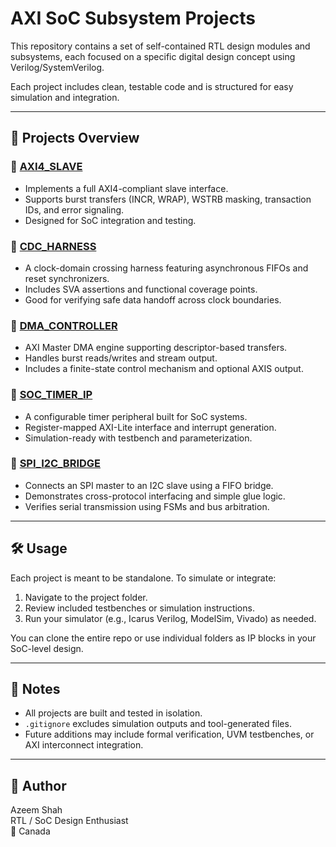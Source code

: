 # AXI SoC Subsystem Projects

This repository contains a set of self-contained RTL design modules and subsystems, each focused on a specific digital design concept using Verilog/SystemVerilog.

Each project includes clean, testable code and is structured for easy simulation and integration.

---

## 📁 Projects Overview

### 🔹 [AXI4_SLAVE](./AXI4_SLAVE)
- Implements a full AXI4-compliant slave interface.
- Supports burst transfers (INCR, WRAP), WSTRB masking, transaction IDs, and error signaling.
- Designed for SoC integration and testing.

### 🔹 [CDC_HARNESS](./CDC_HARNESS)
- A clock-domain crossing harness featuring asynchronous FIFOs and reset synchronizers.
- Includes SVA assertions and functional coverage points.
- Good for verifying safe data handoff across clock boundaries.

### 🔹 [DMA_CONTROLLER](./DMA_CONTROLLER)
- AXI Master DMA engine supporting descriptor-based transfers.
- Handles burst reads/writes and stream output.
- Includes a finite-state control mechanism and optional AXIS output.

### 🔹 [SOC_TIMER_IP](./SOC_TIMER_IP)
- A configurable timer peripheral built for SoC systems.
- Register-mapped AXI-Lite interface and interrupt generation.
- Simulation-ready with testbench and parameterization.

### 🔹 [SPI_I2C_BRIDGE](./SPI_I2C_BRIDGE)
- Connects an SPI master to an I2C slave using a FIFO bridge.
- Demonstrates cross-protocol interfacing and simple glue logic.
- Verifies serial transmission using FSMs and bus arbitration.

---

## 🛠️ Usage

Each project is meant to be standalone. To simulate or integrate:

1. Navigate to the project folder.
2. Review included testbenches or simulation instructions.
3. Run your simulator (e.g., Icarus Verilog, ModelSim, Vivado) as needed.

You can clone the entire repo or use individual folders as IP blocks in your SoC-level design.

---

## 📌 Notes

- All projects are built and tested in isolation.
- `.gitignore` excludes simulation outputs and tool-generated files.
- Future additions may include formal verification, UVM testbenches, or AXI interconnect integration.

---

## 👤 Author

Azeem Shah  
RTL / SoC Design Enthusiast  
📍 Canada  

